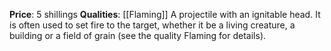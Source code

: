 **Price**: 5 shillings
**Qualities**: [[Flaming]]
A projectile with an ignitable head. It is often used to set fire to the target, whether it be a living creature, a building or a field of grain (see the quality Flaming for details).